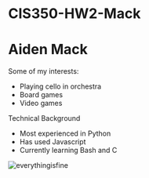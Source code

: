 # CIS350-HW2-Mack
# Aiden Mack

Some of my interests:
- Playing cello in orchestra
- Board games
- Video games

Technical Background
- Most experienced in Python
- Has used Javascript
- Currently learning Bash and C

![everythingisfine](https://miro.medium.com/v2/0*ZjYSm_q36J4KChdn)